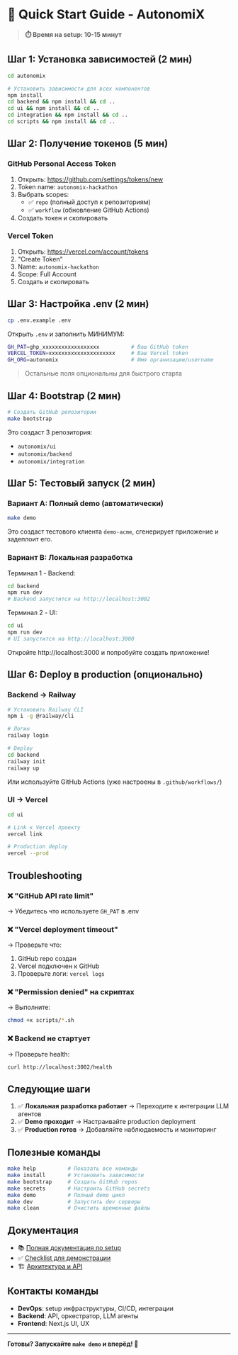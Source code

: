 # 🚀 Quick Start Guide - AutonomiX

> **⏱️ Время на setup: 10-15 минут**

## Шаг 1: Установка зависимостей (2 мин)

```bash
cd autonomix

# Установить зависимости для всех компонентов
npm install
cd backend && npm install && cd ..
cd ui && npm install && cd ..
cd integration && npm install && cd ..
cd scripts && npm install && cd ..
```

## Шаг 2: Получение токенов (5 мин)

### GitHub Personal Access Token

1. Открыть: https://github.com/settings/tokens/new
2. Token name: `autonomix-hackathon`
3. Выбрать scopes:
   - ✅ `repo` (полный доступ к репозиториям)
   - ✅ `workflow` (обновление GitHub Actions)
4. Создать токен и скопировать

### Vercel Token

1. Открыть: https://vercel.com/account/tokens
2. "Create Token"
3. Name: `autonomix-hackathon`
4. Scope: Full Account
5. Создать и скопировать

## Шаг 3: Настройка .env (2 мин)

```bash
cp .env.example .env
```

Открыть `.env` и заполнить МИНИМУМ:

```bash
GH_PAT=ghp_xxxxxxxxxxxxxxxxxx          # Ваш GitHub token
VERCEL_TOKEN=xxxxxxxxxxxxxxxxxxxxx     # Ваш Vercel token
GH_ORG=autonomix                       # Имя организации/username
```

> Остальные поля опциональны для быстрого старта

## Шаг 4: Bootstrap (2 мин)

```bash
# Создать GitHub репозитории
make bootstrap
```

Это создаст 3 репозитория:
- `autonomix/ui`
- `autonomix/backend`
- `autonomix/integration`

## Шаг 5: Тестовый запуск (2 мин)

### Вариант A: Полный demo (автоматически)

```bash
make demo
```

Это создаст тестового клиента `demo-acme`, сгенерирует приложение и задеплоит его.

### Вариант B: Локальная разработка

Терминал 1 - Backend:
```bash
cd backend
npm run dev
# Backend запустится на http://localhost:3002
```

Терминал 2 - UI:
```bash
cd ui
npm run dev
# UI запустится на http://localhost:3000
```

Откройте http://localhost:3000 и попробуйте создать приложение!

## Шаг 6: Deploy в production (опционально)

### Backend → Railway

```bash
# Установить Railway CLI
npm i -g @railway/cli

# Логин
railway login

# Deploy
cd backend
railway init
railway up
```

Или используйте GitHub Actions (уже настроены в `.github/workflows/`)

### UI → Vercel

```bash
cd ui

# Link к Vercel проекту
vercel link

# Production deploy
vercel --prod
```

## Troubleshooting

### ❌ "GitHub API rate limit"
→ Убедитесь что используете `GH_PAT` в .env

### ❌ "Vercel deployment timeout"
→ Проверьте что:
1. GitHub repo создан
2. Vercel подключен к GitHub
3. Проверьте логи: `vercel logs`

### ❌ "Permission denied" на скриптах
→ Выполните:
```bash
chmod +x scripts/*.sh
```

### ❌ Backend не стартует
→ Проверьте health:
```bash
curl http://localhost:3002/health
```

## Следующие шаги

1. ✅ **Локальная разработка работает** → Переходите к интеграции LLM агентов
2. ✅ **Demo проходит** → Настраивайте production deployment
3. ✅ **Production готов** → Добавляйте наблюдаемость и мониторинг

## Полезные команды

```bash
make help          # Показать все команды
make install       # Установить зависимости
make bootstrap     # Создать GitHub repos
make secrets       # Настроить GitHub secrets
make demo          # Полный demo цикл
make dev           # Запустить dev серверы
make clean         # Очистить временные файлы
```

## Документация

- 📚 [Полная документация по setup](docs/SETUP.md)
- ✅ [Checklist для демонстрации](docs/DEMO_CHECKLIST.md)
- 🏗️ [Архитектура и API](docs/SETUP.md#api-reference)

## Контакты команды

- **DevOps**: setup инфраструктуры, CI/CD, интеграции
- **Backend**: API, оркестратор, LLM агенты
- **Frontend**: Next.js UI, UX

---

**Готовы? Запускайте `make demo` и вперёд! 🚀**
